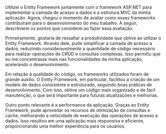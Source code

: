 Utilizei o Entity Framework juntamente com o framework ASP.NET para implementar a camada de acesso a dados e a estrutura MVC da minha aplicação. Agora, chegou o momento de avaliar como esses frameworks contribuíram para o desenvolvimento do meu trabalho. A seguir, descreverei os pontos que considerei ao fazer essa avaliação.

Primeiramente, gostaria de ressaltar a produtividade que obtive ao utilizar o Entity Framework. Através dele, pude simplificar a camada de acesso a dados, reduzindo consideravelmente a quantidade de código necessário para realizar operações de CRUD e consultas complexas. Isso permitiu que eu me concentrasse mais nas funcionalidades da minha aplicação, acelerando o desenvolvimento.

Em relação à qualidade do código, os frameworks utilizados foram de grande auxílio. O Entity Framework, em particular, facilitou a criação de um modelo de dados consistente e estruturado, seguindo boas práticas de desenvolvimento. Com isso, obtive um código mais organizado e de fácil manutenção, o que será importante para futuras atualizações e melhorias.

Outro ponto relevante é a performance da aplicação. Graças ao Entity Framework, pude aproveitar os recursos de otimização de consultas e cache, melhorando a velocidade de execução das operações de acesso a dados. Isso resultou em uma aplicação mais responsiva e eficiente, proporcionando uma melhor experiência para os usuários.
